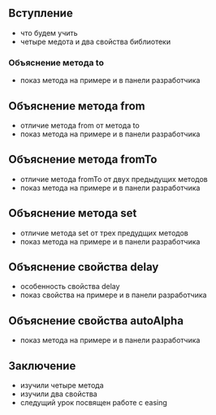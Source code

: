 ## Вступление

  * что будем учить
  * четыре медота и два свойства библиотеки


### Объяснение метода to

  * показ метода на примере и в панели разработчика

## Объяснение метода from

  * отличие метода from от метода to
  * показ метода на примере и в панели разработчика

## Объяснение метода fromTo

  * отличие метода fromTo от двух предыдущих методов
  * показ метода на примере и в панели разработчика

## Объяснение метода set

  * отличие метода set от трех предудщих методов
  * показ метода на примере и в панели разработчика

## Объяснение свойства delay

  * особенность свойства delay
  * показ свойства на примере и в панели разработчика

## Объяснение свойства autoAlpha

  * показ метода на примере и в панели разработчика

## Заключение

  * изучили четыре метода
  * изучили два свойства
  * следущий урок посвящен работе с easing
